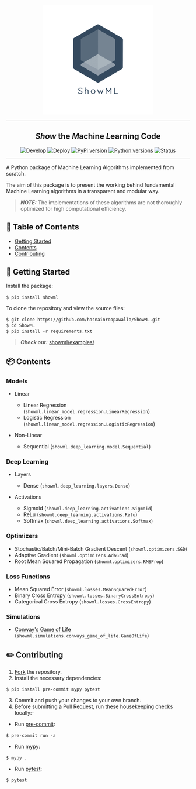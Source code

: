 <p align="center">
    <img height=300 src="https://github.com/hasnainroopawalla/ShowML/blob/master/static/images/showml.png" alt="ShowML Logo">
</p>

---

<h2 align="center"><b><i>Show</i></b> the <b><i>M</i></b>achine <b><i>L</i></b>earning Code</h2>

<div align="center">

[![Develop](https://github.com/hasnainroopawalla/ShowML/actions/workflows/develop.yml/badge.svg)](https://github.com/hasnainroopawalla/ShowML/actions/workflows/develop.yml)
[![Deploy](https://github.com/hasnainroopawalla/ShowML/actions/workflows/deploy.yml/badge.svg)](https://github.com/hasnainroopawalla/ShowML/actions/workflows/deploy.yml)
[![PyPi version](https://img.shields.io/pypi/v/showml.svg)](https://pypi.python.org/pypi/py_d3/)
[![Python versions](https://img.shields.io/pypi/pyversions/showml.svg?style=plastic)](https://img.shields.io/pypi/pyversions/showml.svg?style=plastic)
![Status](https://img.shields.io/badge/status-stable-green.svg)

</div>

---

A Python package of Machine Learning Algorithms implemented from scratch.

The aim of this package is to present the working behind fundamental Machine Learning algorithms in a transparent and modular way.

> **_NOTE:_** The implementations of these algorithms are not thoroughly optimized for high computational efficiency.

## 📝 Table of Contents

- [Getting Started](#getting_started)
- [Contents](#contents)
- [Contributing](#contributing)

## 🏁 Getting Started <a name = "getting_started"></a>

Install the package:
```
$ pip install showml
```

To clone the repository and view the source files:
```
$ git clone https://github.com/hasnainroopawalla/ShowML.git
$ cd ShowML
$ pip install -r requirements.txt
```
> **_Check out:_** [showml/examples/](https://github.com/hasnainroopawalla/ShowML/tree/master/showml/examples)
>

## 📦 Contents <a name = "contents"></a>

### Models
- Linear
  - Linear Regression (`showml.linear_model.regression.LinearRegression`)
  - Logistic Regression (`showml.linear_model.regression.LogisticRegression`)

- Non-Linear
  - Sequential (`showml.deep_learning.model.Sequential`)

### Deep Learning
- Layers
  - Dense (`showml.deep_learning.layers.Dense`)

- Activations
  - Sigmoid (`showml.deep_learning.activations.Sigmoid`)
  - ReLu (`showml.deep_learning.activations.Relu`)
  - Softmax (`showml.deep_learning.activations.Softmax`)

### Optimizers
- Stochastic/Batch/Mini-Batch Gradient Descent (`showml.optimizers.SGD`)
- Adaptive Gradient (`showml.optimizers.AdaGrad`)
- Root Mean Squared Propagation (`showml.optimizers.RMSProp`)

### Loss Functions
- Mean Squared Error (`showml.losses.MeanSquaredError`)
- Binary Cross Entropy (`showml.losses.BinaryCrossEntropy`)
- Categorical Cross Entropy (`showml.losses.CrossEntropy`)

### Simulations
- [Conway's Game of Life](https://en.wikipedia.org/wiki/Conway%27s_Game_of_Life) (`showml.simulations.conways_game_of_life.GameOfLife`)


## ✏️ Contributing <a name = "contributing"></a>

1. [Fork](https://docs.github.com/en/get-started/quickstart/fork-a-repo) the repository.
2. Install the necessary dependencies:
```
$ pip install pre-commit mypy pytest
 ```
3. Commit and push your changes to your own branch.
4. Before submitting a Pull Request, run these housekeeping checks locally:-
  - Run [pre-commit](https://pre-commit.com/):
   ```
   $ pre-commit run -a
   ```
  - Run [mypy](https://github.com/python/mypy):
  ```
  $ mypy .
  ```
  - Run [pytest](https://docs.pytest.org):
  ```
  $ pytest
  ```
